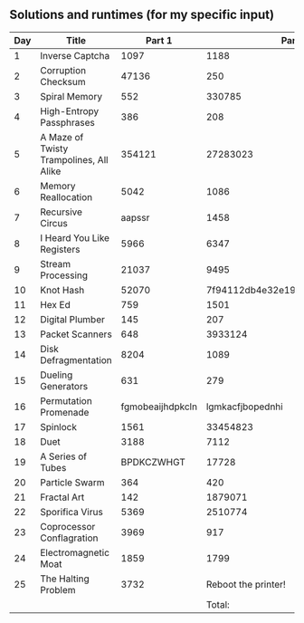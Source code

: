 ## Solutions and runtimes (for my specific input)

| Day | Title                                   | Part 1           | Part 2                           | Time (s)             |
|-----|-----------------------------------------|------------------|----------------------------------|----------------------|
| 1   | Inverse Captcha                         | 1097             | 1188                             | 0.0                  |
| 2   | Corruption Checksum                     | 47136            | 250                              | 0.0                  |
| 3   | Spiral Memory                           | 552              | 330785                           | 0.4899158477783203   |
| 4   | High-Entropy Passphrases                | 386              | 208                              | 0.002034902572631836 |
| 5   | A Maze of Twisty Trampolines, All Alike | 354121           | 27283023                         | 5.322654962539673    |
| 6   | Memory Reallocation                     | 5042             | 1086                             | 0.015920162200927734 |
| 7   | Recursive Circus                        | aapssr           | 1458                             | 0.005034685134887695 |
| 8   | I Heard You Like Registers              | 5966             | 6347                             | 0.001962423324584961 |
| 9   | Stream Processing                       | 21037            | 9495                             | 0.017000436782836914 |
| 10  | Knot Hash                               | 52070            | 7f94112db4e32e19cf6502073c66f9bb | 0.037035226821899414 |
| 11  | Hex Ed                                  | 759              | 1501                             | 108.48991799354553   |
| 12  | Digital Plumber                         | 145              | 207                              | 0.016000032424926758 |
| 13  | Packet Scanners                         | 648              | 3933124                          | 15.941837787628174   |
| 14  | Disk Defragmentation                    | 8204             | 1089                             | 2.05647611618042     |
| 15  | Dueling Generators                      | 631              | 279                              | 47.87202167510986    |
| 16  | Permutation Promenade                   | fgmobeaijhdpkcln | lgmkacfjbopednhi                 | 0.20003652572631836  |
| 17  | Spinlock                                | 1561             | 33454823                         | 2182.417067050934    |
| 18  | Duet                                    | 3188             | 7112                             | 0.32290101051330566  |
| 19  | A Series of Tubes                       | BPDKCZWHGT       | 17728                            | 0.17822957038879395  |
| 20  | Particle Swarm                          | 364              | 420                              | 0.11823725700378418  |
| 21  | Fractal Art                             | 142              | 1879071                          | 3.3325273990631104   |
| 22  | Sporifica Virus                         | 5369             | 2510774                          | 8.400075674057007    |
| 23  | Coprocessor Conflagration               | 3969             | 917                              | 0.02800130844116211  |
| 24  | Electromagnetic Moat                    | 1859             | 1799                             | 3.2039740085601807   |
| 25  | The Halting Problem                     | 3732             | Reboot the printer!              | 4.233187675476074    |
|     |                                         |                  | Total:                           | 2382.7020497322083   |